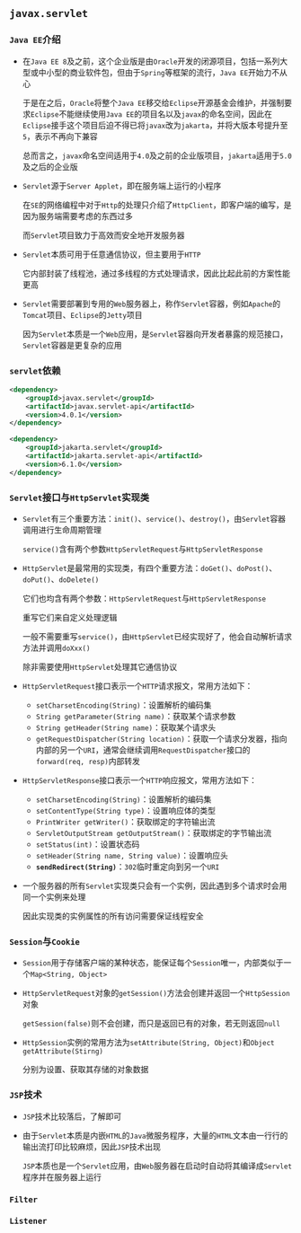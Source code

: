 ## `javax.servlet`

### `Java EE`介绍

- 在`Java EE 8`及之前，这个企业版是由`Oracle`开发的闭源项目，包括一系列大型或中小型的商业软件包，但由于`Spring`等框架的流行，`Java EE`开始力不从心

  于是在之后，`Oracle`将整个`Java EE`移交给`Eclipse`开源基金会维护，并强制要求`Eclipse`不能继续使用`Java EE`的项目名以及`javax`的命名空间，因此在`Eclipse`接手这个项目后迫不得已将`javax`改为`jakarta`，并将大版本号提升至`5`，表示不再向下兼容

  总而言之，`javax`命名空间适用于`4.0`及之前的企业版项目，`jakarta`适用于`5.0`及之后的企业版

- `Servlet`源于`Server Applet`，即在服务端上运行的小程序

  在`SE`的网络编程中对于`Http`的处理只介绍了`HttpClient`，即客户端的编写，是因为服务端需要考虑的东西过多

  而`Servlet`项目致力于高效而安全地开发服务器

- `Servlet`本质可用于任意通信协议，但主要用于`HTTP`

  它内部封装了线程池，通过多线程的方式处理请求，因此比起此前的方案性能更高

- `Servlet`需要部署到专用的`Web`服务器上，称作`Servlet`容器，例如`Apache`的`Tomcat`项目、`Eclipse`的`Jetty`项目

  因为`Servlet`本质是一个`Web`应用，是`Servlet`容器向开发者暴露的规范接口，`Servlet`容器是更复杂的应用

### `servlet`依赖

```xml
<dependency>
    <groupId>javax.servlet</groupId>
    <artifactId>javax.servlet-api</artifactId>
    <version>4.0.1</version>
</dependency>

<dependency>
    <groupId>jakarta.servlet</groupId>
    <artifactId>jakarta.servlet-api</artifactId>
    <version>6.1.0</version>
</dependency>
```

### `Servlet`接口与`HttpServlet`实现类

- `Servlet`有三个重要方法：`init()`、`service()`、`destroy()`，由`Servlet`容器调用进行生命周期管理

  `service()`含有两个参数`HttpServletRequest`与`HttpServletResponse`

- `HttpServlet`是最常用的实现类，有四个重要方法：`doGet()`、`doPost()`、`doPut()`、`doDelete()`

  它们也均含有两个参数：`HttpServletRequest`与`HttpServletResponse`

  重写它们来自定义处理逻辑

  一般不需要重写`service()`，由`HttpServlet`已经实现好了，他会自动解析请求方法并调用`doXxx()`

  除非需要使用`HttpServlet`处理其它通信协议

- `HttpServletRequest`接口表示一个`HTTP`请求报文，常用方法如下：

  - `setCharsetEncoding(String)`：设置解析的编码集
  - `String getParameter(String name)`：获取某个请求参数
  - `String getHeader(String name)`：获取某个请求头
  - `getRequestDispatcher(String location)`：获取一个请求分发器，指向内部的另一个`URI`，通常会继续调用`RequestDispatcher`接口的`forward(req, resp)`内部转发

- `HttpServletResponse`接口表示一个`HTTP`响应报文，常用方法如下：

  - `setCharsetEncoding(String)`：设置解析的编码集
  - `setContentType(String type)`：设置响应体的类型
  - `PrintWriter getWriter()`：获取绑定的字符输出流
  - `ServletOutputStream getOutputStream()`：获取绑定的字节输出流
  - `setStatus(int)`：设置状态码
  - `setHeader(String name, String value)`：设置响应头
  - **`sendRedirect(String)`**：`302`临时重定向到另一个`URI`

- 一个服务器的所有`Servlet`实现类只会有一个实例，因此遇到多个请求时会用同一个实例来处理

  因此实现类的实例属性的所有访问需要保证线程安全

### `Session`与`Cookie`

- `Session`用于存储客户端的某种状态，能保证每个`Session`唯一，内部类似于一个`Map<String, Object>`

- `HttpServletRequest`对象的`getSession()`方法会创建并返回一个`HttpSession`对象

  `getSession(false)`则不会创建，而只是返回已有的对象，若无则返回`null`

- `HttpSession`实例的常用方法为`setAttribute(String, Object)`和`Object getAttribute(Stirng)`

  分别为设置、获取其存储的对象数据

### `JSP`技术

- `JSP`技术比较落后，了解即可

- 由于`Servlet`本质是内嵌`HTML`的`Java`微服务程序，大量的`HTML`文本由一行行的输出流打印比较麻烦，因此`JSP`技术出现

  `JSP`本质也是一个`Servlet`应用，由`Web`服务器在启动时自动将其编译成`Servlet`程序并在服务器上运行

### `Filter`

### `Listener`
